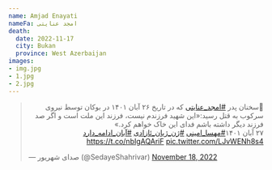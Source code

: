 ```yaml
---
name: Amjad Enayati
nameFa: امجد عنایتی
death:
  date: 2022-11-17
  city: Bukan
  province: West Azerbaijan
images:
- img.jpg
- 1.jpg
- 2.jpg
---
```


<blockquote class="twitter-tweet"><p lang="fa" dir="rtl">🔴سخنان پدر <a href="https://twitter.com/hashtag/%D8%A7%D9%85%D8%AC%D8%AF_%D8%B9%D9%86%D8%A7%DB%8C%D8%AA%DB%8C?src=hash&amp;ref_src=twsrc%5Etfw">#امجد_عنایتی</a> که در تاریخ ۲۶ آبان ۱۴۰۱ در بوکان توسط نیروی سرکوب به قتل رسید:«این شهید فرزندم نیست، فرزند این ملت است و اگر صد فرزند دیگر داشته باشم فدای این خاک خواهم کرد.»<br>۲۷ آبان ۱۴۰۱<a href="https://twitter.com/hashtag/%D9%85%D9%87%D8%B3%D8%A7_%D8%A7%D9%85%DB%8C%D9%86%DB%8C?src=hash&amp;ref_src=twsrc%5Etfw">#مهسا_امینی</a> <a href="https://twitter.com/hashtag/%DA%98%D9%86_%DA%98%DB%8C%D8%A7%D9%86_%D8%A6%D8%A7%D8%B2%D8%A7%D8%AF%DB%8C?src=hash&amp;ref_src=twsrc%5Etfw">#ژن_ژیان_ئازادی</a> <a href="https://twitter.com/hashtag/%D8%A2%D8%A8%D8%A7%D9%86_%D8%A7%D8%AF%D8%A7%D9%85%D9%87_%D8%AF%D8%A7%D8%B1%D8%AF?src=hash&amp;ref_src=twsrc%5Etfw">#آبان_ادامه_دارد</a> <a href="https://t.co/nbIgAQAriF">https://t.co/nbIgAQAriF</a> <a href="https://t.co/LJvWENh8s4">pic.twitter.com/LJvWENh8s4</a></p>&mdash; صدای شهریور (@SedayeShahrivar) <a href="https://twitter.com/SedayeShahrivar/status/1593546018230091779?ref_src=twsrc%5Etfw">November 18, 2022</a></blockquote> <script async src="https://platform.twitter.com/widgets.js" charset="utf-8"></script>